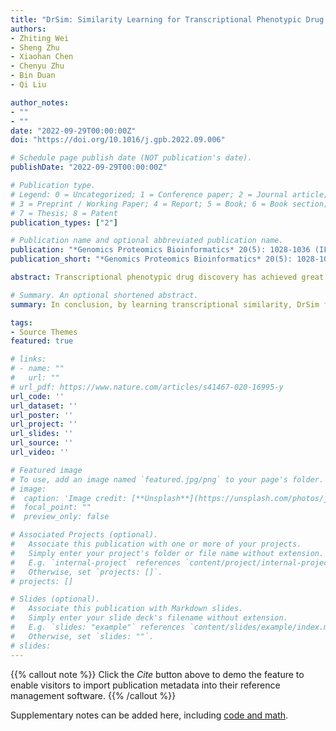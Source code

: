 ```yaml
---
title: "DrSim: Similarity Learning for Transcriptional Phenotypic Drug Discovery"
authors:
- Zhiting Wei
- Sheng Zhu
- Xiaohan Chen
- Chenyu Zhu
- Bin Duan
- Qi Liu

author_notes:
- ""
- ""
date: "2022-09-29T00:00:00Z"
doi: "https://doi.org/10.1016/j.gpb.2022.09.006"

# Schedule page publish date (NOT publication's date).
publishDate: "2022-09-29T00:00:00Z"

# Publication type.
# Legend: 0 = Uncategorized; 1 = Conference paper; 2 = Journal article;
# 3 = Preprint / Working Paper; 4 = Report; 5 = Book; 6 = Book section;
# 7 = Thesis; 8 = Patent
publication_types: ["2"]

# Publication name and optional abbreviated publication name.
publication: "*Genomics Proteomics Bioinformatics* 20(5): 1028-1036 (IF: 9.5)"
publication_short: "*Genomics Proteomics Bioinformatics* 20(5): 1028-1036 (IF: 9.5)"

abstract: Transcriptional phenotypic drug discovery has achieved great success, and various compound perturbation-based data resources, such as connectivity map (CMap) and library of integrated network-based cellular signatures (LINCS), have been presented. Computational strategies fully mining these resources for phenotypic drug discovery have been proposed. Among them, the fundamental issue is to define the proper similarity between transcriptional profiles. Traditionally, such similarity has been defined in an unsupervised way. However, due to the high dimensionality and the existence of high noise in high-throughput data, similarity defined in the traditional way lacks robustness and has limited performance. To this end, we present DrSim, which is a learning-based framework that automatically infers similarity rather than defining it. We evaluated DrSim on publicly available in vitro and in vivo datasets in drug annotation and repositioning. The results indicated that DrSim outperforms the existing methods.

# Summary. An optional shortened abstract.
summary: In conclusion, by learning transcriptional similarity, DrSim facilitates the broad utility of high-throughput transcriptional perturbation data for phenotypic drug discovery. The source code and manual of DrSim are available at https://github.com/bm2-lab/DrSim/.

tags:
- Source Themes
featured: true

# links:
# - name: ""
#   url: ""
# url_pdf: https://www.nature.com/articles/s41467-020-16995-y
url_code: ''
url_dataset: ''
url_poster: ''
url_project: ''
url_slides: ''
url_source: ''
url_video: ''

# Featured image
# To use, add an image named `featured.jpg/png` to your page's folder. 
# image:
#  caption: 'Image credit: [**Unsplash**](https://unsplash.com/photos/jdD8gXaTZsc)'
#  focal_point: ""
#  preview_only: false

# Associated Projects (optional).
#   Associate this publication with one or more of your projects.
#   Simply enter your project's folder or file name without extension.
#   E.g. `internal-project` references `content/project/internal-project/index.md`.
#   Otherwise, set `projects: []`.
# projects: []

# Slides (optional).
#   Associate this publication with Markdown slides.
#   Simply enter your slide deck's filename without extension.
#   E.g. `slides: "example"` references `content/slides/example/index.md`.
#   Otherwise, set `slides: ""`.
# slides:
---
```


{{% callout note %}}
Click the *Cite* button above to demo the feature to enable visitors to import publication metadata into their reference management software.
{{% /callout %}}

Supplementary notes can be added here, including [code and math](https://sourcethemes.com/academic/docs/writing-markdown-latex/).
